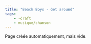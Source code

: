 ```yaml
---
title: "Beach Boys - Get around"
tags:
    - -draft
    - musique/chanson
---
```


Page créée automatiquement, mais vide.
